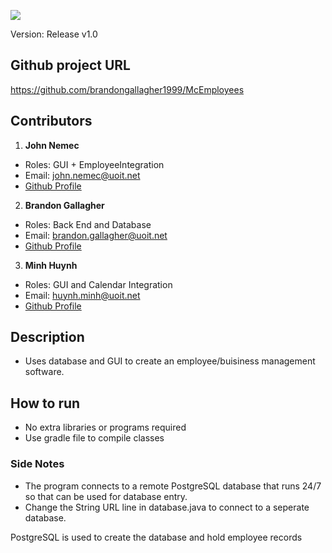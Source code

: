 ![](https://github.com/brandongallagher1999/McEmployees/blob/master/src/2345.gif) 

Version: Release v1.0

## Github project URL
https://github.com/brandongallagher1999/McEmployees

## Contributors
1. **John Nemec**
  - Roles: GUI + EmployeeIntegration
  - Email: john.nemec@uoit.net
  - [Github Profile](https://github.com/ZanCal)

2. **Brandon Gallagher**
  - Roles: Back End and Database
  - Email: brandon.gallagher@uoit.net
  - [Github Profile](https://github.com/brandongallagher1999)

3. **Minh Huynh** 
  - Roles: GUI and Calendar Integration
  - Email: huynh.minh@uoit.net
  - [Github Profile](https://github.com/QuangMinhHuynh)

## Description
- Uses database and GUI to create an employee/buisiness management software.


## How to run
- No extra libraries or programs required
- Use gradle file to compile classes


### Side Notes
- The program connects to a remote PostgreSQL database that runs 24/7 so that can be used for database entry.
- Change the String URL line in database.java to connect to a seperate database.

PostgreSQL is used to create the database and hold employee records

